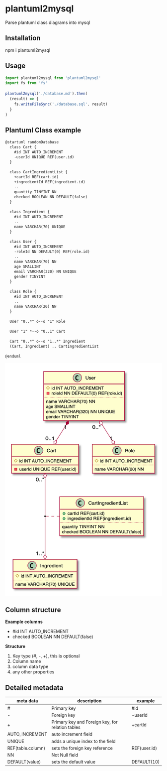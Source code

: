 # plantuml2mysql
Parse plantuml class diagrams into mysql

## Installation

npm i plantuml2mysql

## Usage

```typescript
import plantuml2mysql from 'plantuml2mysql'
import fs from 'fs'

plantuml2mysql('./database.md').then(
  (result) => {
    fs.writeFileSync('./database.sql', result)
  }
)

```

## Plantuml Class example

```
@startuml randomDatabase
  class Cart {
    #id INT AUTO_INCREMENT
    -userId UNIQUE REF(user.id)
  }

  class CartIngredientList {
    +cartId REF(cart.id)
    +ingredientId REF(ingredient.id)
    ..
    quantity TINYINT NN
    checked BOOLEAN NN DEFAULT(false)
  }

  class Ingredient {
    #id INT AUTO_INCREMENT
    ..
    name VARCHAR(70) UNIQUE
  }
  
  class User {
    #id INT AUTO_INCREMENT
    -roleId NN DEFAULT(0) REF(role.id)
    ..
    name VARCHAR(70) NN
    age SMALLINT
    email VARCHAR(320) NN UNIQUE
    gender TINYINT
  }
  
  class Role {
    #id INT AUTO_INCREMENT
    ..
    name VARCHAR(20) NN
  }
  
  User "0..*" o--o "1" Role

  User "1" *--o "0..1" Cart

  Cart "0..*" o--o "1..*" Ingredient
  (Cart, Ingredient) .. CartIngredientList

@enduml
```

![diagram](./assets/diagram.png)

## Column structure

**Example columns**
- \#id INT AUTO_INCREMENT
- checked BOOLEAN NN DEFAULT(false)

**Structure**
1. Key type (#, -, +), this is optional
2. Column name
3. column data type
4. any other properties

## Detailed metadata

|meta data| description | example |
|-|-|-|
| # | Primary key | #id |
| - | Foreign key | -userId |
| + | Primary key and Foreign key, for relation tables | +cartId |
| AUTO_INCREMENT | auto increment field |
| UNIQUE| adds a unique index to the field |
| REF(table.column) | sets the foreign key reference | REF(user.id) |
| NN | Not Null field |
| DEFAULT(value) | sets the default value | DEFAULT(10) |
